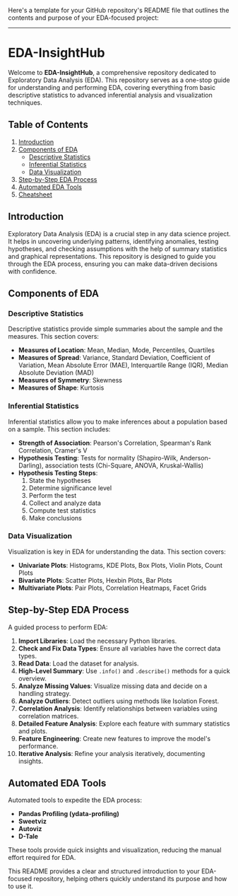 Here's a template for your GitHub repository's README file that outlines the contents and purpose of your EDA-focused project:

---

# EDA-InsightHub

Welcome to **EDA-InsightHub**, a comprehensive repository dedicated to Exploratory Data Analysis (EDA). This repository serves as a one-stop guide for understanding and performing EDA, covering everything from basic descriptive statistics to advanced inferential analysis and visualization techniques.

## Table of Contents

1. [Introduction](#introduction)
2. [Components of EDA](#components-of-eda)
   - [Descriptive Statistics](#descriptive-statistics)
   - [Inferential Statistics](#inferential-statistics)
   - [Data Visualization](#data-visualization)
3. [Step-by-Step EDA Process](#step-by-step-eda-process)
4. [Automated EDA Tools](#automated-eda-tools)
5. [Cheatsheet](#Cheatsheet)


## Introduction

Exploratory Data Analysis (EDA) is a crucial step in any data science project. It helps in uncovering underlying patterns, identifying anomalies, testing hypotheses, and checking assumptions with the help of summary statistics and graphical representations. This repository is designed to guide you through the EDA process, ensuring you can make data-driven decisions with confidence.

## Components of EDA

### Descriptive Statistics

Descriptive statistics provide simple summaries about the sample and the measures. This section covers:

- **Measures of Location**: Mean, Median, Mode, Percentiles, Quartiles
- **Measures of Spread**: Variance, Standard Deviation, Coefficient of Variation, Mean Absolute Error (MAE), Interquartile Range (IQR), Median Absolute Deviation (MAD)
- **Measures of Symmetry**: Skewness
- **Measures of Shape**: Kurtosis

### Inferential Statistics

Inferential statistics allow you to make inferences about a population based on a sample. This section includes:

- **Strength of Association**: Pearson's Correlation, Spearman's Rank Correlation, Cramer's V
- **Hypothesis Testing**: Tests for normality (Shapiro-Wilk, Anderson-Darling), association tests (Chi-Square, ANOVA, Kruskal-Wallis)
- **Hypothesis Testing Steps**: 
  1. State the hypotheses
  2. Determine significance level
  3. Perform the test
  4. Collect and analyze data
  5. Compute test statistics
  6. Make conclusions

### Data Visualization

Visualization is key in EDA for understanding the data. This section covers:

- **Univariate Plots**: Histograms, KDE Plots, Box Plots, Violin Plots, Count Plots
- **Bivariate Plots**: Scatter Plots, Hexbin Plots, Bar Plots
- **Multivariate Plots**: Pair Plots, Correlation Heatmaps, Facet Grids

## Step-by-Step EDA Process

A guided process to perform EDA:

1. **Import Libraries**: Load the necessary Python libraries.
2. **Check and Fix Data Types**: Ensure all variables have the correct data types.
3. **Read Data**: Load the dataset for analysis.
4. **High-Level Summary**: Use `.info()` and `.describe()` methods for a quick overview.
5. **Analyze Missing Values**: Visualize missing data and decide on a handling strategy.
6. **Analyze Outliers**: Detect outliers using methods like Isolation Forest.
7. **Correlation Analysis**: Identify relationships between variables using correlation matrices.
8. **Detailed Feature Analysis**: Explore each feature with summary statistics and plots.
9. **Feature Engineering**: Create new features to improve the model's performance.
10. **Iterative Analysis**: Refine your analysis iteratively, documenting insights.

## Automated EDA Tools

Automated tools to expedite the EDA process:

- **Pandas Profiling (ydata-profiling)**
- **Sweetviz**
- **Autoviz**
- **D-Tale**

These tools provide quick insights and visualization, reducing the manual effort required for EDA.



This README provides a clear and structured introduction to your EDA-focused repository, helping others quickly understand its purpose and how to use it.
